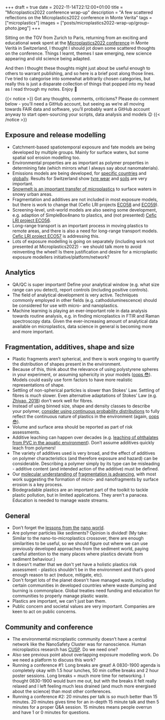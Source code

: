 +++ 
draft = true
date = 2022-11-14T22:12:00+01:00
title = "Microplastics2022 conference wrap-up"
description = "A few scattered reflections on the Microplastics2022 conference in Monte Verita"
tags = ["microplastics"]
images = ["posts/microplastics2022-wrap-up/group-photo.jpeg"]
+++

Sitting on the TGV from Zurich to Paris, returning from an exciting and educational week spent at the [Microplastics2022 conference](https://microplastics2022.ch/) in Monte Verità in Switzerland, I thought I should jot down some scattered thoughts on the conference. Things I learnt, themes I saw emerging, new science appearing and old science being adapted.

And then I thought these thoughts might just about be useful enough to others to warrant publishing, and so here is a brief post along those lines. I’ve tried to categorise into somewhat arbitrarily chosen categories, but really this is just a disparate collection of things that popped into my head as I read through my notes. Enjoy 🙂

{{< notice >}}
Got any thoughts, comments, criticisms? Please do comment below - you’ll need a GitHub account, but seeing as we’re all moving towards FAIR data and software, you’ll probably want a GitHub account anyway to start open-sourcing your scripts, data analysis and models 😉
{{< /notice >}}

## Exposure and release modelling

- Catchment-based spatiotemporal exposure and fate models are being developed by multiple groups. Mainly for surface waters, but some spatial soil erosion modelling too.
- Environmental properties are as important as polymer properties in determining fate (which mirrors what I always say about nanomaterials).
- Emissions models are being developed, for [specific countries](https://doi.org/10.1021/acs.est.9b02900) and [globally](https://doi.org/10.1021/acs.est.9b02900). Results for Switzerland show [tyre wear](https://doi.org/10.1016/j.envpol.2019.113573) and [soils](https://doi.org/10.1021/acs.est.9b02900) are very important.
- [Snowmelt is an important transfer of microplastics](https://doi.org/10.3389/frwa.2022.958130) to surface waters in snowy urban areas.
- Fragmentation and additives are not included in most exposure models, but there is work to change that (Cefic LRI projects [ECO58](https://cefic-lri.org/projects/eco-58-comprehensive-additive-release-and-bioaccessibility-model-for-risk-assessment-of-micro-and-nano-plastics-in-the-environment/) and [ECO59](https://doi.org/10.5281/zenodo.7035673)).
- Screening-level, unit-world models are also seeing some development, e.g. adaption of SimpleBox4nano to plastics, and (not presented) [Cefic LRI project ECO56](https://cefic-lri.org/projects/eco-56-utopia-development-of-a-multimedia-unit-world-open-source-model-for-microplastic/).
- Long-range transport is an important process in moving plastics to remote areas, and there is also a need for long-range transport models. [Cefic LRI project ECO57](https://cefic-lri.org/projects/eco-57-%ce%bcplanet-microplastic-long-range-transport-assessment-and-estimation-tools/) is addressing this.
- Lots of exposure modelling is going on separately (including work not presented at Microplastics2022) - we should talk more to avoid reinventing the wheel! Is there justification and desire for a microplastic exposure modellers initiative/platform/network?

## Analytics

- QA/QC is super important! Define your analytical window (e.g. what size range can you detect), report controls (including positive controls).
- The field of analytical development is very active. Techniques commonly employed in other fields (e.g. cathodoluminescence) should be considered for use with micro- and nanoplastics.
- Machine learning is playing an ever-important role in data analysis towards routine analysis, e.g. in finding microplastics in FTIR and Raman spectroscopy data. Given the ever-increasing amount of analytical data available on microplastics, data science in general is becoming more and more important.

## Fragmentation, additives, shape and size

- Plastic fragments aren’t spherical, and there is work ongoing to quantify the distribution of shapes present in the environment.
- Because of this, think about the relevance of using polystyrene spheres in your experiment, or assuming sphericity in your models ([oops 😳](https://github.com/microplastics-cluster/fragment-mnp/blob/dc0c29edaccf1845d0d998c7f37a20a6eb649112/src/fragmentmnp/fragmentmnp.py#L120-L124)). Models could easily use form factors to have more realistic representations of shape.
- Settling of non-spherical particles is slower than Stokes' Law. Settling of fibres is *much* slower. Even alternative adaptations of Stokes’ Law (e.g. [Zhiyao, 2018](https://doi.org/10.1016/S1674-2370(15)30017-X)) don’t work well for fibres.
- Instead of using binned size, shape and density classes to describe your polymer, [consider using continuous probability distributions](https://doi.org/10.1021/acs.estlett.9b00379) to fully reflect the continuous nature of plastics in the environment (again, [oops 😳](https://github.com/microplastics-cluster/fragment-mnp/blob/dc0c29edaccf1845d0d998c7f37a20a6eb649112/src/fragmentmnp/examples.py#L20)).
- Volume and surface area should be reported as part of risk assessments.
- Additive leaching can happen over decades (e.g. [leaching of phthalates from PVC in the aquatic environment](https://doi.org/10.1021/acs.est.2c05108)). Don’t assume additives quickly leach from polymers!
- The variety of additives used is very broad, and the effect of additives on polymer characteristics (and therefore exposure and hazard) can be considerable. Describing a polymer simply by its type can be misleading - additive content (and intended action of the additive) must be defined.
- Our [molecular understanding of](https://doi.org/10.1021/acs.est.0c07718) [fragmentation is advancing](https://doi.org/10.1016/j.scitotenv.2022.154035), with most work suggesting the formation of micro- and nanofragments by surface erosion is a key process.
- Biodegradable plastics are an important part of the toolkit to tackle plastic pollution, but in limited applications. They aren't a panacea. Education is needed to manage waste streams.

## General

- Don’t forget the [lessons from the](https://doi.org/10.1038/s41565-020-0742-1) [nano world](https://doi.org/10.1021/acs.est.6b04054).
- Are polymer particles like sediments? Opinion is divided! (My take: Similar to the nano-to-microplastics crossover, there are enough similarities to be useful, so we should figure out where we can use previously developed approaches from the sediment world, paying careful attention to the many places where plastics deviate from sediment behaviour.)
- It doesn't matter that we don't yet have a holistic plastics risk assessment - plastics shouldn't be in the environment and that’s good enough reason to act (reduce, mitigate, etc).
- Don't forget lots of the planet doesn't have managed waste, including certain communities in developed countries where waste dumping and burning is commonplace. Global treaties need funding and education for communities to properly manage plastic waste.
- Plastics are important, we can't just ban them.
- Public concern and societal values are very important. Companies are keen to act on public concerns.

## Community and conference

- The environmental microplastic community doesn’t have a central network like the NanoSafety Cluster was for nanoscience. Human microplastics research has [CUSP](https://cusp-research.eu/). Do we need one?
- Also see previous point about overlapping exposure modelling work. Do we need a platform to discuss this work?
- Running a conference #1: Long breaks are great! A 0830-1900 agenda is completely okay with 1.5 hour lunches, 50 min coffee breaks and 2 hour poster sessions. Long breaks = much more time for networking. I thought 0830-1900 would burn me out, but with the breaks it felt really relaxed and I left feeling much less drained (and much more energised about the science) than most other conferences.
- Running a conference #2: 20 minutes per talk is *so* much better than 15 minutes. 20 minutes gives time for an in-depth 15 minute talk and then 5 minutes for a proper Q&A session. 15 minutes means people overrun and have 1 or 0 minutes for questions.
